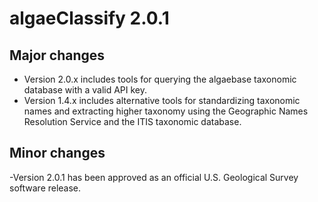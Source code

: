 # algaeClassify 2.0.1

## Major changes

- Version 2.0.x includes tools for querying the algaebase taxonomic database with a valid API key.
- Version 1.4.x includes alternative tools for standardizing taxonomic names
and extracting higher taxonomy using the Geographic Names Resolution Service and 
the ITIS taxonomic database.

## Minor changes

-Version 2.0.1 has been approved as an official U.S. Geological Survey software release.
